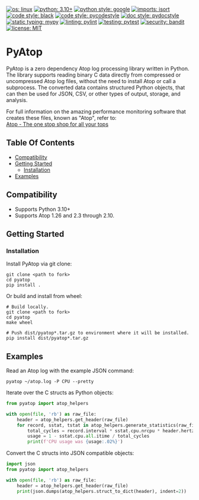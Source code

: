 
[![os: linux](https://img.shields.io/badge/os-linux-blue)](https://docs.python.org/3.10/)
[![python: 3.10+](https://img.shields.io/badge/python-3.10_|_3.11-blue)](https://devguide.python.org/versions)
[![python style: google](https://img.shields.io/badge/python%20style-google-blue)](https://google.github.io/styleguide/pyguide.html)
[![imports: isort](https://img.shields.io/badge/%20imports-isort-%231674b1?style=flat&labelColor=ef8336)](https://github.com/PyCQA/isort)
[![code style: black](https://img.shields.io/badge/code%20style-black-000000.svg)](https://github.com/psf/black)
[![code style: pycodestyle](https://img.shields.io/badge/code%20style-pycodestyle-green)](https://github.com/PyCQA/pycodestyle)
[![doc style: pydocstyle](https://img.shields.io/badge/doc%20style-pydocstyle-green)](https://github.com/PyCQA/pydocstyle)
[![static typing: mypy](https://img.shields.io/badge/static_typing-mypy-green)](https://github.com/python/mypy)
[![linting: pylint](https://img.shields.io/badge/linting-pylint-yellowgreen)](https://github.com/PyCQA/pylint)
[![testing: pytest](https://img.shields.io/badge/testing-pytest-yellowgreen)](https://github.com/pytest-dev/pytest)
[![security: bandit](https://img.shields.io/badge/security-bandit-black)](https://github.com/PyCQA/bandit)
[![license: MIT](https://img.shields.io/badge/license-MIT-lightgrey)](LICENSE)


# PyAtop

PyAtop is a zero dependency Atop log processing library written in Python. The library supports reading binary C data
directly from compressed or uncompressed Atop log files, without the need to install Atop or call a subprocess.
The converted data contains structured Python objects, that can then be used for JSON, CSV, or other types of output,
storage, and analysis.

For full information on the amazing performance monitoring software that creates these files, known as "Atop", refer to:  
[Atop - The one stop shop for all your tops](https://www.atoptool.nl/)


## Table Of Contents

  * [Compatibility](#compatibility)
  * [Getting Started](#getting-started)
    * [Installation](#installation)
  * [Examples](#examples)


## Compatibility

- Supports Python 3.10+
- Supports Atop 1.26 and 2.3 through 2.10.


## Getting Started

### Installation

Install PyAtop via git clone:
```shell
git clone <path to fork>
cd pyatop
pip install .
```

Or build and install from wheel:
```shell
# Build locally.
git clone <path to fork>
cd pyatop
make wheel

# Push dist/pyatop*.tar.gz to environment where it will be installed.
pip install dist/pyatop*.tar.gz
```


## Examples

Read an Atop log with the example JSON command:
```shell
pyatop ~/atop.log -P CPU --pretty
```

Iterate over the C structs as Python objects:  
```python
from pyatop import atop_helpers

with open(file, 'rb') as raw_file:
    header = atop_helpers.get_header(raw_file)
    for record, sstat, tstat in atop_helpers.generate_statistics(raw_file, header):
        total_cycles = record.interval * sstat.cpu.nrcpu * header.hertz
        usage = 1 - sstat.cpu.all.itime / total_cycles
        print(f'CPU usage was {usage:.02%}')
```

Convert the C structs into JSON compatible objects:  
```python
import json
from pyatop import atop_helpers

with open(file, 'rb') as raw_file:
    header = atop_helpers.get_header(raw_file)
    print(json.dumps(atop_helpers.struct_to_dict(header), indent=2))
```

